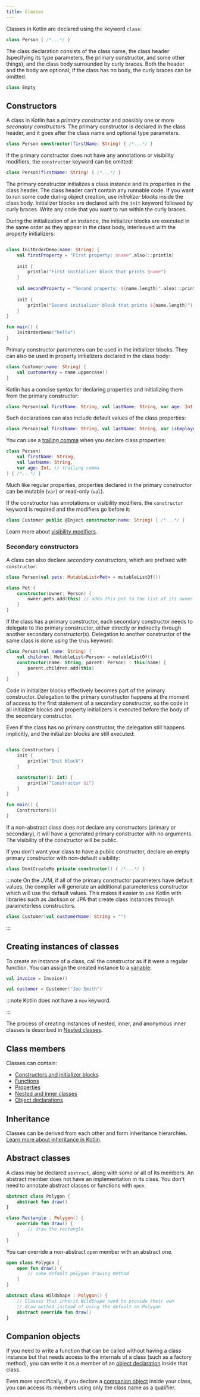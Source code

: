 ```yaml
---
title: Classes
---
```



Classes in Kotlin are declared using the keyword `class`:

```kotlin
class Person { /*...*/ }
```

The class declaration consists of the class name, the class header (specifying its type parameters, the primary constructor, 
and some other things), and the class body surrounded by curly braces. Both the header and the body are optional; if the
class has no body, the curly braces can be omitted.

```kotlin
class Empty
```

## Constructors

A class in Kotlin has a _primary constructor_ and possibly one or more _secondary constructors_. The primary constructor
is declared in the class header, and it goes after the class name and optional type parameters.

```kotlin
class Person constructor(firstName: String) { /*...*/ }
```

If the primary constructor does not have any annotations or visibility modifiers, the `constructor` keyword can be omitted:

```kotlin
class Person(firstName: String) { /*...*/ }
```

The primary constructor initializes a class instance and its properties in the class header. The class header can't contain
any runnable code. If you want to run some code during object creation, use _initializer blocks_ inside the class body.
Initializer blocks are declared with the `init` keyword followed by curly braces. Write any code that you want to run
within the curly braces.

During the initialization of an instance, the initializer blocks are executed in the same order as they appear in the
class body, interleaved with the property initializers:

```kotlin

class InitOrderDemo(name: String) {
    val firstProperty = "First property: $name".also(::println)
    
    init {
        println("First initializer block that prints $name")
    }
    
    val secondProperty = "Second property: ${name.length}".also(::println)
    
    init {
        println("Second initializer block that prints ${name.length}")
    }
}

fun main() {
    InitOrderDemo("hello")
}
```


Primary constructor parameters can be used in the initializer blocks. They can also be used in property initializers
declared in the class body:

```kotlin
class Customer(name: String) {
    val customerKey = name.uppercase()
}
```

Kotlin has a concise syntax for declaring properties and initializing them from the primary constructor:

```kotlin
class Person(val firstName: String, val lastName: String, var age: Int)
```

Such declarations can also include default values of the class properties:

```kotlin
class Person(val firstName: String, val lastName: String, var isEmployed: Boolean = true)
```

You can use a [trailing comma](coding-conventions.md#trailing-commas) when you declare class properties:

```kotlin
class Person(
    val firstName: String,
    val lastName: String,
    var age: Int, // trailing comma
) { /*...*/ }
```

Much like regular properties, properties declared in the primary constructor can be mutable (`var`) or read-only (`val`).

If the constructor has annotations or visibility modifiers, the `constructor` keyword is required and the modifiers go before it:

```kotlin
class Customer public @Inject constructor(name: String) { /*...*/ }
```

Learn more about [visibility modifiers](visibility-modifiers.md#constructors).

### Secondary constructors

A class can also declare _secondary constructors_, which are prefixed with `constructor`:

```kotlin
class Person(val pets: MutableList<Pet> = mutableListOf())

class Pet {
    constructor(owner: Person) {
        owner.pets.add(this) // adds this pet to the list of its owner's pets
    }
}
```

If the class has a primary constructor, each secondary constructor needs to delegate to the primary constructor, either
directly or indirectly through another secondary constructor(s). Delegation to another constructor of the same class is
done using the `this` keyword:

```kotlin
class Person(val name: String) {
    val children: MutableList<Person> = mutableListOf()
    constructor(name: String, parent: Person) : this(name) {
        parent.children.add(this)
    }
}
```

Code in initializer blocks effectively becomes part of the primary constructor. Delegation to the primary constructor
happens at the moment of access to the first statement of a secondary constructor, so the code in all initializer blocks
and property initializers is executed before the body of the secondary constructor.

Even if the class has no primary constructor, the delegation still happens implicitly, and the initializer blocks are
still executed:

```kotlin

class Constructors {
    init {
        println("Init block")
    }

    constructor(i: Int) {
        println("Constructor $i")
    }
}

fun main() {
    Constructors(1)
}
```


If a non-abstract class does not declare any constructors (primary or secondary), it will have a generated primary constructor
with no arguments. The visibility of the constructor will be public.

If you don't want your class to have a public constructor, declare an empty primary constructor with non-default visibility:

```kotlin
class DontCreateMe private constructor() { /*...*/ }
```

:::note
On the JVM, if all of the primary constructor parameters have default values, the compiler will generate an additional parameterless constructor which will use the default values. This makes it easier to use Kotlin with libraries such as Jackson or JPA that create class instances through parameterless constructors.

```kotlin
class Customer(val customerName: String = "")
```

:::

## Creating instances of classes

To create an instance of a class, call the constructor as if it were a regular function. You can assign the created instance to a [variable](basic-syntax.md#variables):

```kotlin
val invoice = Invoice()

val customer = Customer("Joe Smith")
```

:::note
Kotlin does not have a `new` keyword.

:::

The process of creating instances of nested, inner, and anonymous inner classes is described in [Nested classes](nested-classes.md).

## Class members

Classes can contain:

* [Constructors and initializer blocks](classes.md#constructors)
* [Functions](functions.md)
* [Properties](properties.md)
* [Nested and inner classes](nested-classes.md)
* [Object declarations](object-declarations.md)

## Inheritance

Classes can be derived from each other and form inheritance hierarchies.
[Learn more about inheritance in Kotlin](inheritance.md).

## Abstract classes

A class may be declared `abstract`, along with some or all of its members.
An abstract member does not have an implementation in its class.
You don't need to annotate abstract classes or functions with `open`.

```kotlin
abstract class Polygon {
    abstract fun draw()
}

class Rectangle : Polygon() {
    override fun draw() {
        // draw the rectangle
    }
}
```

You can override a non-abstract `open` member with an abstract one.

```kotlin
open class Polygon {
    open fun draw() {
        // some default polygon drawing method
    }
}

abstract class WildShape : Polygon() {
    // Classes that inherit WildShape need to provide their own
    // draw method instead of using the default on Polygon
    abstract override fun draw()
}
```

## Companion objects

If you need to write a function that can be called without having a class instance but that needs access to the internals
of a class (such as a factory method), you can write it as a member of an [object declaration](object-declarations.md) inside that class.

Even more specifically, if you declare a [companion object](object-declarations.md#companion-objects) inside your class,
you can access its members using only the class name as a qualifier.
